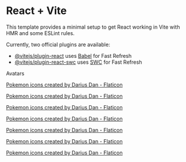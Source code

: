 # React + Vite

This template provides a minimal setup to get React working in Vite with HMR and some ESLint rules.

Currently, two official plugins are available:

- [@vitejs/plugin-react](https://github.com/vitejs/vite-plugin-react/blob/main/packages/plugin-react/README.md) uses [Babel](https://babeljs.io/) for Fast Refresh
- [@vitejs/plugin-react-swc](https://github.com/vitejs/vite-plugin-react-swc) uses [SWC](https://swc.rs/) for Fast Refresh

Avatars

<a href="https://www.flaticon.com/free-icons/pokemon" title="pokemon icons">Pokemon icons created by Darius Dan - Flaticon</a>

<a href="https://www.flaticon.com/free-icons/pokemon" title="pokemon icons">Pokemon icons created by Darius Dan - Flaticon</a>

<a href="https://www.flaticon.com/free-icons/pokemon" title="pokemon icons">Pokemon icons created by Darius Dan - Flaticon</a>

<a href="https://www.flaticon.com/free-icons/pokemon" title="pokemon icons">Pokemon icons created by Darius Dan - Flaticon</a>

<a href="https://www.flaticon.com/free-icons/pokemon" title="pokemon icons">Pokemon icons created by Darius Dan - Flaticon</a>

<a href="https://www.flaticon.com/free-icons/pokemon" title="pokemon icons">Pokemon icons created by Darius Dan - Flaticon</a>

<a href="https://www.flaticon.com/free-icons/pokemon" title="pokemon icons">Pokemon icons created by Darius Dan - Flaticon</a>